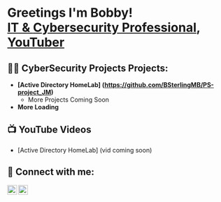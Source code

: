<h1>Greetings I'm Bobby!<br/><a href="https://github.com/BSterlingMB"> IT & </a> <a href="https://www.linkedin.com/in/bobby-sterling-ii-69038a13a/">Cybersecurity Professional</a>, <a href="https://www.youtube.com/channel/UCeXaCWF65esF7cEWL9VeJMA">YouTuber</a></h1>

<h2>👨‍💻 CyberSecurity Projects Projects:</h2>

- <b> [Active Directory HomeLab] (https://github.com/BSterlingMB/PS-project_JM)</b>
  - More Projects Coming Soon
- <b>More Loading</b>
<h2>📺 YouTube Videos</h2>

- [Active Directory HomeLab] (vid coming soon)

<h2> 🤳 Connect with me:</h2>

[<img align="left" alt="JoshMadakor | YouTube" width="22px" src="https://cdn.jsdelivr.net/npm/simple-icons@v3/icons/youtube.svg" />][youtube]
[<img align="left" alt="JoshMadakor | LinkedIn" width="22px" src="https://cdn.jsdelivr.net/npm/simple-icons@v3/icons/linkedin.svg" />][linkedin]

[youtube]: https://www.youtube.com/channel/UCeXaCWF65esF7cEWL9VeJMA
[linkedin]: https://www.linkedin.com/in/bobby-sterling-ii-69038a13a/

<!--
**joshmadakor1/joshmadakor1** is a ✨ _special_ ✨ repository because its `README.md` (this file) appears on your GitHub profile.

Here are some ideas to get you started:

- 🔭 I’m currently working on ...
- 🌱 I’m currently learning ...
- 👯 I’m looking to collaborate on ...
- 🤔 I’m looking for help with ...
- 💬 Ask me about ...
- 📫 How to reach me: ...
- 😄 Pronouns: ...
- ⚡ Fun fact: ...
-->
